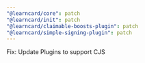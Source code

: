 ```yaml
---
"@learncard/core": patch
"@learncard/init": patch
"@learncard/claimable-boosts-plugin": patch
"@learncard/simple-signing-plugin": patch
---
```


Fix: Update Plugins to support CJS

